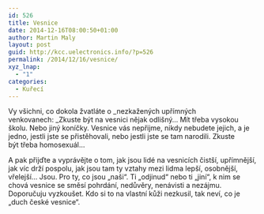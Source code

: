 ```yaml
---
id: 526
title: Vesnice
date: 2014-12-16T08:00:50+01:00
author: Martin Maly
layout: post
guid: http://kcc.uelectronics.info/?p=526
permalink: /2014/12/16/vesnice/
xyz_lnap:
  - "1"
categories:
  - Kuřecí
---
```

Vy všichni, co dokola žvatláte o _nezkažených upřímných venkovanech: _Zkuste být na vesnici nějak odlišný&#8230; Mít třeba vysokou školu. Nebo jiný koníčky. Vesnice vás nepřijme, nikdy nebudete jejich, a je jedno, jestli jste se přistěhovali, nebo jestli jste se tam narodili. Zkuste být třeba homosexuál&#8230;

A pak přijďte a vyprávějte o tom, jak jsou lidé na vesnicích čistší, upřímnější, jak víc drží pospolu, jak jsou tam ty vztahy mezi lidma lepší, osobnější, vřelejší&#8230; Jsou. Pro ty, co jsou &#8222;naši&#8220;. Ti &#8222;odjinud&#8220; nebo ti &#8222;jiní&#8220;, k nim se chová vesnice se směsí pohrdání, nedůvěry, nenávisti a nezájmu. Doporučuju vyzkoušet. Kdo si to na vlastní kůži nezkusil, tak neví, co je &#8222;duch české vesnice&#8220;.